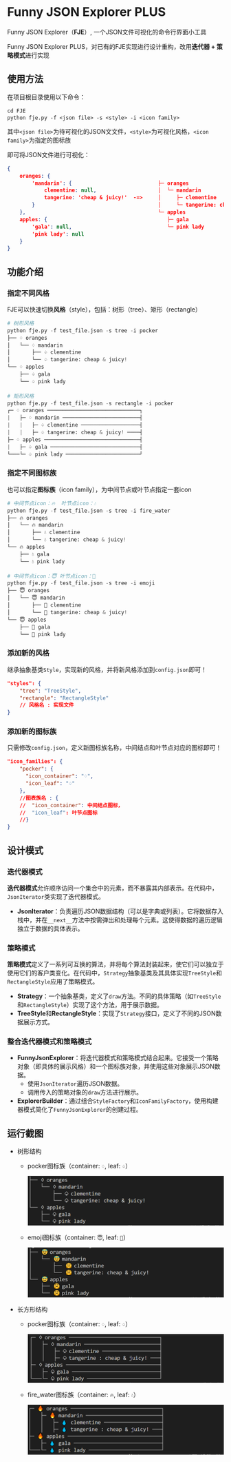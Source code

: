 # Funny JSON Explorer PLUS

Funny JSON Explorer（**FJE**）, 一个JSON文件可视化的命令行界面小工具

Funny JSON Explorer PLUS，对已有的FJE实现进行设计重构，改用**迭代器 + 策略模式**进行实现

## 使用方法

在项目根目录使用以下命令：

```shell
cd FJE
python fje.py -f <json file> -s <style> -i <icon family>
```

其中`<json file>`为待可视化的JSON文文件，`<style>`为可视化风格，`<icon family>`为指定的图标族

即可将JSON文件进行可视化：

```json
{
    oranges: {
        'mandarin': {                            ├─ oranges
            clementine: null,                    │  └─ mandarin
            tangerine: 'cheap & juicy!'  -=>     │     ├─ clementine
        }                                        │     └─ tangerine: cheap & juicy!
    },                                           └─ apples
    apples: {                                       ├─ gala
        'gala': null,                               └─ pink lady
        'pink lady': null
    }
}
```



## 功能介绍

### 指定不同风格

FJE可以快速切换**风格**（style），包括：树形（tree）、矩形（rectangle）

```python
# 树形风格
python fje.py -f test_file.json -s tree -i pocker  
├── ♢ oranges
│   └── ♢ mandarin
│       ├── ♤ clementine
│       └── ♤ tangerine: cheap & juicy!
└── ♢ apples
    ├── ♤ gala
    └── ♤ pink lady
    
# 矩形风格
python fje.py -f test_file.json -s rectangle -i pocker
┌─ ♢ oranges ──────────────────────────────┐
|   ├─ ♢ mandarin ─────────────────────────┤
|   |   ├─ ♤ clementine ───────────────────┤
|   |   ├─ ♤ tangerine: cheap & juicy! ────┤
├─ ♢ apples ───────────────────────────────┤
|   ├─ ♤ gala ─────────────────────────────┤
└───└─ ♤ pink lady ────────────────────────┘
```

### 指定不同图标族

也可以指定**图标族**（icon family），为中间节点或叶节点指定一套icon

```python
# 中间节点icon：🔥  叶节点icon：💧   
python fje.py -f test_file.json -s tree -i fire_water
├── 🔥 oranges
│   └── 🔥 mandarin
│       ├── 💧 clementine
│       └── 💧 tangerine: cheap & juicy!
└── 🔥 apples
    ├── 💧 gala
    └── 💧 pink lady

# 中间节点icon：😇 叶节点icon：🤗   
python fje.py -f test_file.json -s tree -i emoji
├── 😇 oranges
│   └── 😇 mandarin
│       ├── 🤗 clementine
│       └── 🤗 tangerine: cheap & juicy!
└── 😇 apples
    ├── 🤗 gala
    └── 🤗 pink lady
```

### 添加新的风格

继承抽象基类`Style`，实现新的风格，并将新风格添加到`config.json`即可！

```json
"styles": {
    "tree": "TreeStyle",
    "rectangle": "RectangleStyle"
    // 风格名 : 实现文件
}
```

### 添加新的图标族

只需修改`config.json`，定义新图标族名称，中间结点和叶节点对应的图标即可！

```json
"icon_families": {
    "pocker": {
      "icon_container": "♢",
      "icon_leaf": "♤"
    },
    //图表族名 : {
	//	"icon_container": 中间结点图标，
	//	"icon_leaf": 叶节点图标
	//}
}
```



## 设计模式

### 迭代器模式

**迭代器模式**允许顺序访问一个集合中的元素，而不暴露其内部表示。在代码中，`JsonIterator`类实现了迭代器模式。

- **JsonIterator**：负责遍历JSON数据结构（可以是字典或列表）。它将数据存入栈中，并在`__next__`方法中按需弹出和处理每个元素。这使得数据的遍历逻辑独立于数据的具体表示。

### 策略模式

**策略模式**定义了一系列可互换的算法，并将每个算法封装起来，使它们可以独立于使用它们的客户类变化。在代码中，`Strategy`抽象基类及其具体实现`TreeStyle`和`RectangleStyle`应用了策略模式。

- **Strategy**：一个抽象基类，定义了`draw`方法。不同的具体策略（如`TreeStyle`和`RectangleStyle`）实现了这个方法，用于展示数据。
- **TreeStyle**和**RectangleStyle**：实现了`Strategy`接口，定义了不同的JSON数据展示方式。

### 整合迭代器模式和策略模式

- **FunnyJsonExplorer**：将迭代器模式和策略模式结合起来。它接受一个策略对象（即具体的展示风格）和一个图标族对象，并使用这些对象展示JSON数据。
  - 使用`JsonIterator`遍历JSON数据。
  - 调用传入的策略对象的`draw`方法进行展示。
- **ExplorerBuilder**：通过组合`StyleFactory`和`IconFamilyFactory`，使用构建器模式简化了`FunnyJsonExplorer`的创建过程。



## 运行截图

- 树形结构

  - pocker图标族（container: `♢`, leaf: `♤`）

    ![image-20240619154709040](images/image-20240619154709040-17187832329781.png)

  - emoji图标族（container: `😇`, leaf: `🤗`）

    ![image-20240619154748116](images/image-20240619154748116.png)

- 长方形结构

  - pocker图标族（container: `♢`, leaf: `♤`）

    ![image-20240619154941267](images/image-20240619154941267.png)

  - fire_water图标族（container: `🔥`, leaf: `💧`）

    ![image-20240619154957888](images/image-20240619154957888.png)



